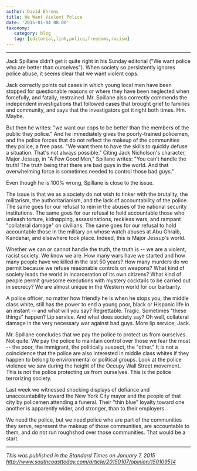 ```yaml
---
author: David Ehrens
title: We Want Violent Police
date: '2015-01-04 08:00'
taxonomy:
   category: blog
   tag: [editorial,link,police,freedoms,racism]
---
```

---

Jack Spillane didn't get it quite right in his Sunday editorial ("We want police who are better than ourselves"). When society so persistently ignores police abuse, it seems clear that we want violent cops.

Jack correctly points out cases in which young local men have been stopped for questionable reasons or where they have been neglected when forcefully, and fatally, restrained. Mr. Spillane also correctly commends the independent investigations that followed cases that brought grief to families and community, and says that the investigators got it right both times. Hm. Maybe.

But then he writes: "we want our cops to be better than the members of the public they police." And he immediately gives the poorly-trained policemen, and the police forces that do not reflect the makeup of the communities they police, a free pass. "We want them to have the skills to quickly defuse a situation. That's not always possible." Citing Jack Nicholson's character, Major Jessup, in "A Few Good Men," Spillane writes: "You can't handle the truth! The truth being that there are bad guys in the world. And that overwhelming force is sometimes needed to control those bad guys."

Even though he is 100% wrong, Spillane is close to the issue.

The issue is that we as a society do not wish to tinker with the brutality, the militarism, the authoritarianism, and the lack of accountability of the police. The same goes for our refusal to rein in the abuses of the national security institutions. The same goes for our refusal to hold accountable those who unleash torture, kidnapping, assassinations, reckless wars, and rampant "collateral damage" on civilians. The same goes for our refusal to hold accountable those in the military on whose watch abuses at Abu Ghraib, Kandahar, and elsewhere took place. Indeed, this is Major Jessup's world.

Whether we can or cannot handle the truth, the truth is -- we are a violent, racist society. We know we are. How many wars have we started and how many people have we killed in the last 50 years? How many murders do we permit because we refuse reasonable controls on weapons? What kind of society leads the world in incarceration of its own citizens? What kind of people permit gruesome executions with mystery cocktails to be carried out in secrecy? We are almost unique in the Western world for our barbarity.

A police officer, no matter how friendly he is when he stops you, the middle class white, still has the power to end a young poor, black or Hispanic life in an instant -- and what will you say? Regrettable. Tragic. Sometimes "these things" happen? Lip service. And what does society say? Oh well, collateral damage in the very necessary war against bad guys. More lip service, Jack.

Mr. Spillane concludes that we pay the police to protect us from ourselves. Not quite. We pay the police to maintain control over those we fear the most -- the poor, the immigrant, the politically suspect, the "other." It is not a coincidence that the police are also interested in middle class whites if they happen to belong to environmental or political groups. Look at the police violence we saw during the height of the Occupy Wall Street movement. This is not the police protecting us from ourselves. This is the police terrorizing society.

Last week we witnessed shocking displays of defiance and unaccountability toward the New York City mayor and the people of that city by policemen attending a funeral. Their "thin blue" loyalty toward one another is apparently wider, and stronger, than to their employers.

We need the police, but we need police who are part of the communities they serve, represent the makeup of those communities, are accountable to them, and do not run roughshod over those communities. That would be a start.

-----

*This was published in the Standard Times on January 7, 2015*<br>
*<http://www.southcoasttoday.com/article/20150107/opinion/150109514>*

